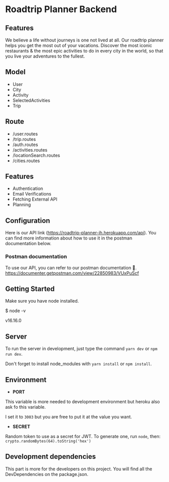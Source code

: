 
# Roadtrip Planner Backend

## Features
We believe a life without journeys is one not lived at all.
Our roadtrip planner helps you get the most out of your vacations.
Discover the most iconic restaurants & the most epic activities to do in every city in the world, so that you live your adventures to the fullest.

## Model
- User
- City
- Activity
- SelectedActivities
- Trip
## Route
- /user.routes
- /trip.routes
- /auth.routes
- /activities.routes
- /locationSearch.routes
- /cities.routes

## Features
- Authentication 
- Email Verifications 
- Fetching External API
- Planning

## Configuration
Here is our API link (https://roadtrip-planner-ih.herokuapp.com/api). You can find more information about how to use it in the postman documentation below.

### Postman documentation
To use our API, you can refer to our postman documentation 📜.
https://documenter.getpostman.com/view/22850983/VUxPuScf

## Getting Started

  

Make sure you have node installed.

  

$ node -v

v16.16.0
  

## Server

  

To run the server in development, just type the command `yarn dev` or `npm run dev`.

Don't forget to install node_modules with `yarn install` or `npm install`.

## Environment
  

- **PORT**

This variable is more needed to development environment but heroku also ask fo this variable.

I set it to `3003` but you are free to put it at the value you want.

  

- **SECRET**

Random token to use as a secret for JWT. To generate one, run `node`, then: `crypto.randomBytes(64).toString('hex')`

## Development dependencies
  
  This part is more for the developers on this project.
  You will find all the DevDependencies on the package.json.
